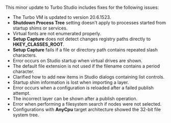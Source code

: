 This minor update to Turbo Studio includes fixes for the following issues:

- The Turbo VM is updated to version 20.6.1523.
- **Shutdown Process Tree** setting doesn't apply to processes started from startup shims or services.
- Virtual fonts are not enumerated properly.
- **Setup Capture** does not detect changes registry paths directly to **HKEY_CLASSES_ROOT**.
- **Setup Capture** fails if a file or directory path contains repeated slash characters.
- Error occurs on Studio startup when virtual drives are shown.
- The default file extension is not used if the filename contains a period character.
- Clarified how to add new items in Studio dialogs containing list controls.
- Startup shim information is lost when importing a layer.
- Error occurs when a configuration is reloaded after a failed publish attempt.
- The incorrect layer can be shown after a publish operation.
- Error when performing a filesystem search if nodes were not selected.
- Configurations with **AnyCpu** target architecture showed the 32-bit file system tree.



